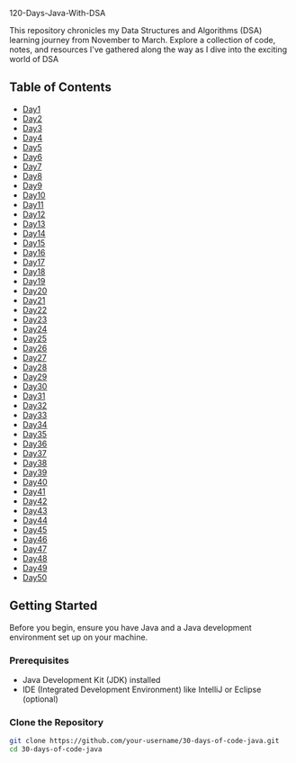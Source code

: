 120-Days-Java-With-DSA

This repository chronicles my Data Structures and Algorithms (DSA) learning journey from November to March. Explore a collection of code, notes, and resources I've gathered along the way as I dive into the exciting world of DSA

## Table of Contents

- [Day1](https://github.com/kashyaptushar1/120-Days-Java_With_DSA-/tree/main/Day01_Variables%20and%20Data%20type)
- [Day2](https://github.com/kashyaptushar1/120-Days-Java_With_DSA-/tree/main/Day01_Variables%20and%20Data%20type)
- [Day3](https://github.com/kashyaptushar1/120-Days-Java_With_DSA-/tree/main/Day01_Variables%20and%20Data%20type)
- [Day4](https://github.com/kashyaptushar1/120-Days-Java_With_DSA-/tree/main/Day01_Variables%20and%20Data%20type)
- [Day5](https://github.com/kashyaptushar1/120-Days-Java_With_DSA-/tree/main/Day01_Variables%20and%20Data%20type)
- [Day6](https://github.com/kashyaptushar1/120-Days-Java_With_DSA-/tree/main/Day01_Variables%20and%20Data%20type)
- [Day7](https://github.com/kashyaptushar1/120-Days-Java_With_DSA-/tree/main/Day01_Variables%20and%20Data%20type)
- [Day8](https://github.com/kashyaptushar1/120-Days-Java_With_DSA-/tree/main/Day01_Variables%20and%20Data%20type)
- [Day9](https://github.com/kashyaptushar1/120-Days-Java_With_DSA-/tree/main/Day01_Variables%20and%20Data%20type)
- [Day10](https://github.com/kashyaptushar1/120-Days-Java_With_DSA-/tree/main/Day01_Variables%20and%20Data%20type)
- [Day11](https://github.com/kashyaptushar1/120-Days-Java_With_DSA-/tree/main/Day01_Variables%20and%20Data%20type)
- [Day12](https://github.com/kashyaptushar1/120-Days-Java_With_DSA-/tree/main/Day01_Variables%20and%20Data%20type)
- [Day13](https://github.com/kashyaptushar1/120-Days-Java_With_DSA-/tree/main/Day01_Variables%20and%20Data%20type)
- [Day14](https://github.com/kashyaptushar1/120-Days-Java_With_DSA-/tree/main/Day01_Variables%20and%20Data%20type)
- [Day15](https://github.com/kashyaptushar1/120-Days-Java_With_DSA-/tree/main/Day01_Variables%20and%20Data%20type)
- [Day16](https://github.com/kashyaptushar1/120-Days-Java_With_DSA-/tree/main/Day01_Variables%20and%20Data%20type)
- [Day17](https://github.com/kashyaptushar1/120-Days-Java_With_DSA-/tree/main/Day01_Variables%20and%20Data%20type)
- [Day18](https://github.com/kashyaptushar1/120-Days-Java_With_DSA-/tree/main/Day01_Variables%20and%20Data%20type)
- [Day19](https://github.com/kashyaptushar1/120-Days-Java_With_DSA-/tree/main/Day01_Variables%20and%20Data%20type)
- [Day20](https://github.com/kashyaptushar1/120-Days-Java_With_DSA-/tree/main/Day01_Variables%20and%20Data%20type)
- [Day21](https://github.com/kashyaptushar1/120-Days-Java_With_DSA-/tree/main/Day01_Variables%20and%20Data%20type)
- [Day22](https://github.com/kashyaptushar1/120-Days-Java_With_DSA-/tree/main/Day01_Variables%20and%20Data%20type)
- [Day23](https://github.com/kashyaptushar1/120-Days-Java_With_DSA-/tree/main/Day01_Variables%20and%20Data%20type)
- [Day24](https://github.com/kashyaptushar1/120-Days-Java_With_DSA-/tree/main/Day01_Variables%20and%20Data%20type)
- [Day25](https://github.com/kashyaptushar1/120-Days-Java_With_DSA-/tree/main/Day01_Variables%20and%20Data%20type)
- [Day26](https://github.com/kashyaptushar1/120-Days-Java_With_DSA-/tree/main/Day01_Variables%20and%20Data%20type)
- [Day27](https://github.com/kashyaptushar1/120-Days-Java_With_DSA-/tree/main/Day01_Variables%20and%20Data%20type)
- [Day28](https://github.com/kashyaptushar1/120-Days-Java_With_DSA-/tree/main/Day01_Variables%20and%20Data%20type)
- [Day29](https://github.com/kashyaptushar1/120-Days-Java_With_DSA-/tree/main/Day01_Variables%20and%20Data%20type)
- [Day30](https://github.com/kashyaptushar1/120-Days-Java_With_DSA-/tree/main/Day01_Variables%20and%20Data%20type)
- [Day31](https://github.com/kashyaptushar1/120-Days-Java_With_DSA-/tree/main/Day01_Variables%20and%20Data%20type)
- [Day32](https://github.com/kashyaptushar1/120-Days-Java_With_DSA-/tree/main/Day01_Variables%20and%20Data%20type)
- [Day33](https://github.com/kashyaptushar1/120-Days-Java_With_DSA-/tree/main/Day01_Variables%20and%20Data%20type)
- [Day34](https://github.com/kashyaptushar1/120-Days-Java_With_DSA-/tree/main/Day01_Variables%20and%20Data%20type)
- [Day35](https://github.com/kashyaptushar1/120-Days-Java_With_DSA-/tree/main/Day01_Variables%20and%20Data%20type)
- [Day36](https://github.com/kashyaptushar1/120-Days-Java_With_DSA-/tree/main/Day01_Variables%20and%20Data%20type)
- [Day37](https://github.com/kashyaptushar1/120-Days-Java_With_DSA-/tree/main/Day01_Variables%20and%20Data%20type)
- [Day38](https://github.com/kashyaptushar1/120-Days-Java_With_DSA-/tree/main/Day01_Variables%20and%20Data%20type)
- [Day39](https://github.com/kashyaptushar1/120-Days-Java_With_DSA-/tree/main/Day01_Variables%20and%20Data%20type)
- [Day40](https://github.com/kashyaptushar1/120-Days-Java_With_DSA-/tree/main/Day01_Variables%20and%20Data%20type)
- [Day41](https://github.com/kashyaptushar1/120-Days-Java_With_DSA-/tree/main/Day01_Variables%20and%20Data%20type)
- [Day42](https://github.com/kashyaptushar1/120-Days-Java_With_DSA-/tree/main/Day01_Variables%20and%20Data%20type)
- [Day43](https://github.com/kashyaptushar1/120-Days-Java_With_DSA-/tree/main/Day01_Variables%20and%20Data%20type)
- [Day44](https://github.com/kashyaptushar1/120-Days-Java_With_DSA-/tree/main/Day01_Variables%20and%20Data%20type)
- [Day45](https://github.com/kashyaptushar1/120-Days-Java_With_DSA-/tree/main/Day01_Variables%20and%20Data%20type)
- [Day46](https://github.com/kashyaptushar1/120-Days-Java_With_DSA-/tree/main/Day01_Variables%20and%20Data%20type)
- [Day47](https://github.com/kashyaptushar1/120-Days-Java_With_DSA-/tree/main/Day01_Variables%20and%20Data%20type)
- [Day48](https://github.com/kashyaptushar1/120-Days-Java_With_DSA-/tree/main/Day01_Variables%20and%20Data%20type)
- [Day49](https://github.com/kashyaptushar1/120-Days-Java_With_DSA-/tree/main/Day01_Variables%20and%20Data%20type)
- [Day50](https://github.com/kashyaptushar1/120-Days-Java_With_DSA-/tree/main/Day01_Variables%20and%20Data%20type)


## Getting Started

Before you begin, ensure you have Java and a Java development environment set up on your machine.

### Prerequisites

- Java Development Kit (JDK) installed
- IDE (Integrated Development Environment) like IntelliJ or Eclipse (optional)

### Clone the Repository

```bash
git clone https://github.com/your-username/30-days-of-code-java.git
cd 30-days-of-code-java

